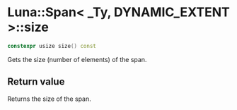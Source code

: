 # Luna::Span< _Ty, DYNAMIC_EXTENT >::size

```c++
constexpr usize size() const
```

Gets the size (number of elements) of the span. 



## Return value
Returns the size of the span. 

